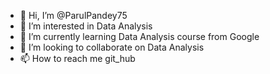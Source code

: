 - 👋 Hi, I’m @ParulPandey75
- 👀 I’m interested in Data Analysis
- 🌱 I’m currently learning Data Analysis course from Google
- 💞️ I’m looking to collaborate on Data Analysis
- 📫 How to reach me git_hub

<!---
ParulPandey75/ParulPandey75 is a ✨ special ✨ repository because its `README.md` (this file) appears on your GitHub profile.
You can click the Preview link to take a look at your changes.
--->
